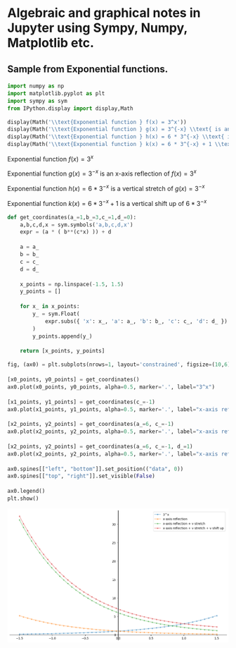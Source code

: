 # Algebraic and graphical notes in Jupyter using Sympy, Numpy, Matplotlib etc.

## Sample from Exponential functions.

```python
import numpy as np
import matplotlib.pyplot as plt
import sympy as sym
from IPython.display import display,Math
```


```python
display(Math('\\text{Exponential function } f(x) = 3^x'))
display(Math('\\text{Exponential function } g(x) = 3^{-x} \\text{ is an x-axis reflection of } f(x)=3^x'))
display(Math('\\text{Exponential function } h(x) = 6 * 3^{-x} \\text{ is a vertical stretch of } g(x) = 3^{-x}'))
display(Math('\\text{Exponential function } k(x) = 6 * 3^{-x} + 1 \\text{ is a vertical shift up of } 6 * 3^{-x}'))
```


$\displaystyle \text{Exponential function } f(x) = 3^x$

$\displaystyle \text{Exponential function } g(x) = 3^{-x} \text{ is an x-axis reflection of } f(x)=3^x$

$\displaystyle \text{Exponential function } h(x) = 6 * 3^{-x} \text{ is a vertical stretch of } g(x) = 3^{-x}$

$\displaystyle \text{Exponential function } k(x) = 6 * 3^{-x} + 1 \text{ is a vertical shift up of } 6 * 3^{-x}$


```python
def get_coordinates(a_=1,b_=3,c_=1,d_=0):
    a,b,c,d,x = sym.symbols('a,b,c,d,x')
    expr = (a * ( b**(c*x) )) + d
    
    a = a_
    b = b_
    c = c_
    d = d_
    
    x_points = np.linspace(-1.5, 1.5)
    y_points = []
    
    for x_ in x_points:
        y_ = sym.Float(
            expr.subs({ 'x': x_, 'a': a_, 'b': b_, 'c': c_, 'd': d_ })
        )
        y_points.append(y_)
    
    return [x_points, y_points]
```


```python
fig, (ax0) = plt.subplots(nrows=1, layout='constrained', figsize=(10,6))

[x0_points, y0_points] = get_coordinates()
ax0.plot(x0_points, y0_points, alpha=0.5, marker='.', label="3^x")

[x1_points, y1_points] = get_coordinates(c_=-1)
ax0.plot(x1_points, y1_points, alpha=0.5, marker='.', label="x-axis reflection")

[x2_points, y2_points] = get_coordinates(a_=6, c_=-1)
ax0.plot(x2_points, y2_points, alpha=0.5, marker='.', label="x-axis reflection + v stretch")

[x2_points, y2_points] = get_coordinates(a_=6, c_=-1, d_=1)
ax0.plot(x2_points, y2_points, alpha=0.5, marker='.', label="x-axis reflection + v stretch + v shift up")

ax0.spines[["left", "bottom"]].set_position(("data", 0))
ax0.spines[["top", "right"]].set_visible(False)

ax0.legend()
plt.show()
```

    
![png](output.png)
